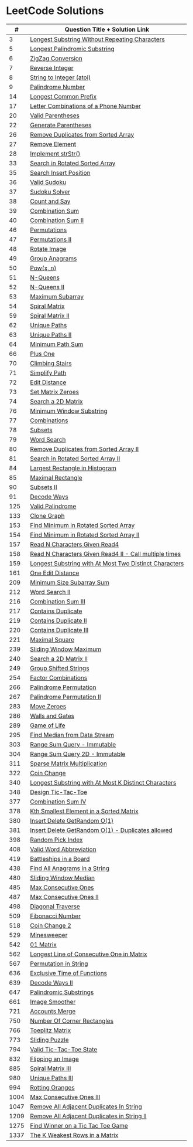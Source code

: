 # LeetCode Solutions

| #    | <center>Question Title + Solution Link</center>                                                                                                                                                                                              |
| ---- | -------------------------------------------------------------------------------------------------------------------------------------------------------------------------------------------------------------------------------------------- |
| 3    | [Longest Substring Without Repeating Characters](<https://leetcode.com/problems/longest-substring-without-repeating-characters/discuss/1500874/Java-or-TC:-O(N)-or-SC:-O(1)-or-Sliding-Window-using-HashMap-and-Two-Pointers>)               |
| 5    | [Longest Palindromic Substring](<https://leetcode.com/problems/longest-palindromic-substring/discuss/1539190/Java-or-TC:-O(N2)-or-SC:-O(1)-or-Two-Optimized-solutions-with-Early-Exit-Condition>)                                            |
| 6    | [ZigZag Conversion](<https://leetcode.com/problems/zigzag-conversion/discuss/1539220/Java-or-TC:-O(N)-or-SC:-O(N)-or-Optimized-Row-by-Row-solution>)                                                                                         |
| 7    | [Reverse Integer](<https://leetcode.com/problems/reverse-integer/discuss/1539232/Java-or-TC:-O(log10-N)-or-SC:-O(1)-or-Reverse-digit-by-digit-and-check-for-overflow>)                                                                       |
| 8    | [String to Integer (atoi)](<https://leetcode.com/problems/string-to-integer-atoi/discuss/1545121/Java-or-TC:-O(N)-or-SC:-O(1)-or-Simple-and-Concise-One-Pass-solution-with-Explanations>)                                                    |
| 9    | [Palindrome Number](<https://leetcode.com/problems/palindrome-number/discuss/1527951/Java-or-TC:-O((log10-N)2)-or-SC:-O(1)-or-Optimal-Reverse-Half-and-Compare>)                                                                             |
| 14   | [Longest Common Prefix](<https://leetcode.com/problems/longest-common-prefix/discuss/1545132/Java-or-TC:-O(N*minLen)-or-SC:-O(1)-or-Constant-Space-Vertical-Scanning-solution>)                                                              |
| 17   | [Letter Combinations of a Phone Number](<https://leetcode.com/problems/letter-combinations-of-a-phone-number/discuss/1545143/Java-or-TC:-O(4N)-or-SC:-O(N)-or-Backtracking-and-Iterative-Solutions>)                                         |
| 20   | [Valid Parentheses](<https://leetcode.com/problems/valid-parentheses/discuss/1529337/Java-or-TC:-O(N)-or-SC:-O(N2)-or-Optimized-Stack-solution-w-Early-Exit-Conditions>)                                                                     |
| 22   | [Generate Parentheses](<https://leetcode.com/problems/generate-parentheses/discuss/1545154/Java-or-TC:-O(4Nsqrt(N))-or-SC:-O(N)-or-Backtracking-and-Iterative-Solutions>)                                                                    |
| 26   | [Remove Duplicates from Sorted Array](<https://leetcode.com/problems/remove-duplicates-from-sorted-array/discuss/1529341/Java-or-TC:-O(N)-or-SC:-O(1)-or-Optimized-Two-Pointers-solution>)                                                   |
| 27   | [Remove Element](<https://leetcode.com/problems/remove-element/discuss/1529351/Java-or-TC:-O(N)-or-SC:-O(1)-or-Optimized-Two-Pointers-solution-and-FollowUp>)                                                                                |
| 28   | [Implement strStr()](<https://leetcode.com/problems/implement-strstr/discuss/1545167/Java-or-BruteForce-greater-TC:O(M*N)-SC:-O(1)-or-KMP-greater-TC:-O(M+N)-SC:O(N)or-Two-Solutions>)                                                       |
| 33   | [Search in Rotated Sorted Array](<https://leetcode.com/problems/search-in-rotated-sorted-array/discuss/1529302/Java-or-TC:-O(logN)-or-SC:-O(1)-or-Modified-Binary-Search-optimal-solution>)                                                  |
| 35   | [Search Insert Position](<https://leetcode.com/problems/search-insert-position/discuss/1529360/Java-or-TC:-O(logN)-or-SC:-O(1)-or-Optimized-Binary-Search-w-Early-Exits>)                                                                    |
| 36   | [Valid Sudoku](<https://leetcode.com/problems/valid-sudoku/discuss/1513191/Java-or-TC:-O(9*9)-or-SC:-O(1)-or-Most-Optimized-solution-using-Bit-Manipulation>)                                                                                |
| 37   | [Sudoku Solver](<https://leetcode.com/problems/sudoku-solver/discuss/1513192/Java-or-TC:-O(9N)-or-SC:-O(N)-or-Most-Optimized-Backtracking-solution-using-Bit-Manipulation>)                                                                  |
| 38   | [Count and Say](https://leetcode.com/problems/count-and-say/discuss/1546382/Java-or-Simple-Iterative-solution-generating-all-states-from-1-to-N.)                                                                                            |
| 39   | [Combination Sum](<https://leetcode.com/problems/combination-sum/discuss/1546400/Java-or-Backtracking-w-Early-Exit-(Detailed-Time-Complexity-explanation-added)>)                                                                            |
| 40   | [Combination Sum II](<https://leetcode.com/problems/combination-sum-ii/discuss/1546439/Java-or-Backtracking-optimized-for-duplicate-candidates-(Detailed-TC-explanation-added)>)                                                             |
| 46   | [Permutations](<https://leetcode.com/problems/permutations/discuss/1527929/Java-or-TC:-O(N*N!)-or-SC:-O(N)-or-Recursive-Backtracking-and-Iterative-Solutions>)                                                                               |
| 47   | [Permutations II](<https://leetcode.com/problems/permutations-ii/discuss/1527937/Java-or-TC:-O(N*N!)-or-SC:-O(N)-or-Recursive-Backtracking-and-Iterative-Solutions>)                                                                         |
| 48   | [Rotate Image](<https://leetcode.com/problems/rotate-image/discuss/1513245/Java-or-TC:-O(N2)-or-SC:-O(1)-or-Two-optimal-ways-of-solving-this-question>)                                                                                      |
| 49   | [Group Anagrams](<https://leetcode.com/problems/group-anagrams/discuss/1551701/Java-or-TC:-O(TotalChars+N)-or-SC:-O(N)-or-Group-by-signature-of-each-string>)                                                                                |
| 50   | [Pow(x, n)](<https://leetcode.com/problems/powx-n/discuss/1515322/Java-or-TC:-O(logN)-or-Optimized-Recursive-and-Iterative-(handles-overflow)-solutions>)                                                                                    |
| 51   | [N-Queens](<https://leetcode.com/problems/n-queens/discuss/1551695/Java-or-TC:-O(N*N!)-or-SC:-O(N)-or-Space-Optimized-Backtracking-using-BitSet>)                                                                                            |
| 52   | [N-Queens II](<https://leetcode.com/problems/n-queens-ii/discuss/1551698/Java-or-TC:-O(N*N!)-or-SC:-O(N)-or-Space-Optimized-Backtracking-using-BitSet>)                                                                                      |
| 53   | [Maximum Subarray](<https://leetcode.com/problems/maximum-subarray/discuss/1520747/Java-or-TC:-O(N)-or-SC:-O(1)-or-Kadane's-Algorithm-or-Optimal-DP-solution>)                                                                               |
| 54   | [Spiral Matrix](<https://leetcode.com/problems/spiral-matrix/discuss/1511476/Java-or-TC:-O(M*N)-or-SC:-O(1)-or-Optimized-solution-using-Switch-Case>)                                                                                        |
| 59   | [Spiral Matrix II](<https://leetcode.com/problems/spiral-matrix-ii/discuss/1511479/Java-or-TC:-O(N2)-or-SC:-O(1)-or-Multiple-optimized-ways-to-solve-this-question>)                                                                         |
| 62   | [Unique Paths](<https://leetcode.com/problems/unique-paths/discuss/1513886/Java-or-TC:-O(M*N)-or-SC:-O(min(MN))-or-Space-optimized-Dynamic-Programming-solution>)                                                                            |
| 63   | [Unique Paths II](<https://leetcode.com/problems/unique-paths-ii/discuss/1513891/Java-or-TC:-O(R*C)-or-SC:-O(min(RC))-or-Space-optimized-Dynamic-Programming-solution>)                                                                      |
| 64   | [Minimum Path Sum](<https://leetcode.com/problems/minimum-path-sum/discuss/1513899/Java-or-TC:-O(R*C)-or-SC:-O(min(RC))-or-Space-optimized-Dynamic-Programming-solution>)                                                                    |
| 66   | [Plus One](<https://leetcode.com/problems/plus-one/discuss/1529365/Java-or-TC:-O(N)-or-SC:-O(1)-or-Optimized-Math-Addition-simulation>)                                                                                                      |
| 70   | [Climbing Stairs](<https://leetcode.com/problems/climbing-stairs/discuss/1515325/Java-or-TC:-O(logN)-or-SC:-O(1)-or-Matrix-Multiplication-and-Space-Optimized-DP-solutions>)                                                                 |
| 71   | [Simplify Path](<https://leetcode.com/problems/simplify-path/discuss/1493083/Java-or-TC:-O(N)-or-SC:-O(N)-or-Using-Stack-and-StringBuilder>)                                                                                                 |
| 72   | [Edit Distance](<https://leetcode.com/problems/edit-distance/discuss/1519242/Java-or-TC:-O(MN)-or-SC:-O(min(MN))-or-Space-Optimized-DP-Solution>)                                                                                            |
| 73   | [Set Matrix Zeroes](<https://leetcode.com/problems/set-matrix-zeroes/discuss/1515437/Java-or-TC:-O(R*C)-or-SC:-O(1)-or-Optimized-In-Place-solution>)                                                                                         |
| 74   | [Search a 2D Matrix](<https://leetcode.com/problems/search-a-2d-matrix/discuss/1511703/Java-or-TC:-O(log(R*C))-or-SC:-O(1)-or-Optimized-binary-search-solution>)                                                                             |
| 76   | [Minimum Window Substring](<https://leetcode.com/problems/minimum-window-substring/discuss/1496754/Java-or-TC:-O(S+T)-or-SC:-O(T)-or-Space-optimized-Sliding-Window-using-Two-Pointers>)                                                     |
| 77   | [Combinations](<https://leetcode.com/problems/combinations/discuss/1549641/Java-or-TC:O(K*C(NK))-or-SC:O(K)-or-Optimized-Iterative-and-Backtracking-solutions>)                                                                              |
| 78   | [Subsets](<https://leetcode.com/problems/subsets/discuss/1549657/Java-or-TC:-O(N*2N)-or-SC:-O(1)-or-Constant-Space-Iterative-and-Backtracking-solutions>)                                                                                    |
| 79   | [Word Search](<https://leetcode.com/problems/word-search/discuss/1520705/Java-or-TC%3A-O(RC*(3L))-or-SC%3A-O(L)-or-Optimal-DFS-solution-without-visited-matrix>)                                                                             |
| 80   | [Remove Duplicates from Sorted Array II](<https://leetcode.com/problems/remove-duplicates-from-sorted-array-ii/discuss/1529357/Java-or-TC:-O(N)-or-SC:-O(1)-or-Optimized-Two-Pointers-solution-and-FollowUp>)                                |
| 81   | [Search in Rotated Sorted Array II](<https://leetcode.com/problems/search-in-rotated-sorted-array-ii/discuss/1529305/Java-or-TC:-O(N2)-or-SC:-O(1)-or-Modified-Binary-Search-optimal-solution>)                                              |
| 84   | [Largest Rectangle in Histogram](<https://leetcode.com/problems/largest-rectangle-in-histogram/discuss/1519257/Java-or-TC:-O(N)-or-SC:-O(N)-or-Optimal-Stack-solution>)                                                                      |
| 85   | [Maximal Rectangle](<https://leetcode.com/problems/maximal-rectangle/discuss/1519263/Java-or-TC:-O(RC)-or-SC:-O(min(RC))-or-Optimal-Stack-solution>)                                                                                         |
| 90   | [Subsets II](<https://leetcode.com/problems/subsets-ii/discuss/1549662/Java-or-TC:-O(N*2N)-or-SC:-O(UniqueNums)-or-Space-Optimized-Iterative-and-Backtracking-solutions>)                                                                    |
| 91   | [Decode Ways](<https://leetcode.com/problems/decode-ways/discuss/1496546/Java-or-TC:-O(N)-or-SC:-O(1)-or-Constant-Space-Dynamic-Programming-solution>)                                                                                       |
| 125  | [Valid Palindrome](<https://leetcode.com/problems/valid-palindrome/discuss/1496675/Java-or-TC:-O(N)-or-SC:-O(1)-or-One-Pass-Solution-using-two-pointers>)                                                                                    |
| 133  | [Clone Graph](<https://leetcode.com/problems/clone-graph/discuss/1496599/Java-or-TC:-O(V+E)-or-SC:-O(V)-or-Both-BFS-and-DFS-Solutions>)                                                                                                      |
| 153  | [Find Minimum in Rotated Sorted Array](<https://leetcode.com/problems/find-minimum-in-rotated-sorted-array/discuss/1529313/Java-or-TC:-O(logN)-or-SC:-O(1)-or-Optimal-Binary-Search-with-Early-Exit>)                                        |
| 154  | [Find Minimum in Rotated Sorted Array II](<https://leetcode.com/problems/find-minimum-in-rotated-sorted-array-ii/discuss/1529323/Java-or-TC:-O(N2)-or-SC:-O(1)-or-Optimal-Binary-Search-w-Early-Exit-and-FollowUp>)                          |
| 157  | [Read N Characters Given Read4](<https://leetcode.com/problems/read-n-characters-given-read4/discuss/1496437/Java-or-TC:-O(N)-or-SC:-O(1)-or-Clean-and-concise-solution>)                                                                    |
| 158  | [Read N Characters Given Read4 II - Call multiple times](<https://leetcode.com/problems/read-n-characters-given-read4-ii-call-multiple-times/discuss/1496462/Java-or-TC:-O(N)-or-SC:-O(1)-or-Clean-and-concise-solution>)                    |
| 159  | [Longest Substring with At Most Two Distinct Characters](<https://leetcode.com/problems/longest-substring-with-at-most-two-distinct-characters/discuss/1496840/Java-or-TC:-O(N)-or-SC:-O(1)-or-One-Pass-Sliding-Window-using-LinkedHashMap>) |
| 161  | [One Edit Distance](<https://leetcode.com/problems/one-edit-distance/discuss/1519249/Java-or-TC:-O(min(ST))-or-SC:-O(min(ST))-or-Optimal-One-Pass-solution>)                                                                                 |
| 209  | [Minimum Size Subarray Sum](<https://leetcode.com/problems/minimum-size-subarray-sum/discuss/1500877/Java-or-Both-O(N)-and-O(N-logN)-solutions-with-O(1)-space-or-Sliding-Window-and-Binary-Search-solutions>)                               |
| 212  | [Word Search II](<https://leetcode.com/problems/word-search-ii/discuss/1520723/Java-or-TC:-O(RC*(3L))-or-SC:-O(N+L)-or-Optimal-Trie+DFS-solution>)                                                                                           |
| 216  | [Combination Sum III](https://leetcode.com/problems/combination-sum-iii/discuss/1546449/Java-or-Optimized-Backtracking-w-Detailed-Time-Complexity-explanation)                                                                               |
| 217  | [Contains Duplicate](<https://leetcode.com/problems/contains-duplicate/discuss/1500880/Java-or-TC:-O(N)-or-SC:-O(N)-or-Clean-and-concise-solution-using-HashSet>)                                                                            |
| 219  | [Contains Duplicate II](<https://leetcode.com/problems/contains-duplicate-ii/discuss/1500887/Java-or-TC:-O(N)-or-SC:-O(min(N-K))-or-Sliding-Window-using-HashSet>)                                                                           |
| 220  | [Contains Duplicate III](<https://leetcode.com/problems/contains-duplicate-iii/discuss/1500895/Java-or-TC:-O(N)-or-SC:-O(min(NK))-or-Sliding-Window-using-Buckets>)                                                                          |
| 221  | [Maximal Square](<https://leetcode.com/problems/maximal-square/discuss/1519235/Java-or-TC:-O(MN)-or-SC:-O(min(MN))-or-Space-optimized-DP-solution>)                                                                                          |
| 239  | [Sliding Window Maximum](<https://leetcode.com/problems/sliding-window-maximum/discuss/1506048/Java-or-TC:-O(N)-or-SC:-O(K)-or-Using-Deque-as-Sliding-Window>)                                                                               |
| 240  | [Search a 2D Matrix II](<https://leetcode.com/problems/search-a-2d-matrix-ii/discuss/1513112/Java-or-TC:-O(R+C)-or-SC:-O(1)-or-Optimal-solution-using-Elimination-Strategy>)                                                                 |
| 249  | [Group Shifted Strings](<https://leetcode.com/problems/group-shifted-strings/discuss/1493031/Java-or-TC:-O(N*L)-or-SC:-O(N*L)-or-Clean-and-Concise-with-Explanation>)                                                                        |
| 254  | [Factor Combinations](<https://leetcode.com/problems/factor-combinations/discuss/1549648/Java-or-Optimized-Backtracking-(w-early-exit-condition)-and-Iterative-Solutions>)                                                                   |
| 266  | [Palindrome Permutation](<https://leetcode.com/problems/palindrome-permutation/discuss/1527941/Java-or-TC:-O(N)-or-SC:-O(N)-or-Early-Exit-and-Space-Optimized-HashSet-solution>)                                                             |
| 267  | [Palindrome Permutation II](<https://leetcode.com/problems/palindrome-permutation-ii/discuss/1527948/Java-or-TC:-O(N*(N2)!)-or-SC:-O(N)-or-Optimal-Backtracking-using-CountMap>)                                                             |
| 283  | [Move Zeroes](<https://leetcode.com/problems/move-zeroes/discuss/1496643/Java-or-TC:O(N)-or-SC:-O(1)-or-One-Pass-with-Minimum-number-of-operations>)                                                                                         |
| 286  | [Walls and Gates](<https://leetcode.com/problems/walls-and-gates/discuss/1515440/Java-or-TC:-O(R*C)-or-SC:-O(R*C)-or-Optimized-BFS-Solution>)                                                                                                |
| 289  | [Game of Life](<https://leetcode.com/problems/game-of-life/discuss/1520732/Java-or-TC:-O(MN)-or-SC:-O(1)-or-Optimal-in-place-and-infinite-board-solutions>)                                                                                  |
| 295  | [Find Median from Data Stream](https://leetcode.com/problems/find-median-from-data-stream/discuss/1506078/Java-Detailed-Code-Solutions-for-Follow-Ups)                                                                                       |
| 303  | [Range Sum Query - Immutable](<https://leetcode.com/problems/range-sum-query-immutable/discuss/1494994/Java-or-TC:-init-greater-O(N)-sumRange-greater-O(1)-or-Using-prefix-sum>)                                                             |
| 304  | [Range Sum Query 2D - Immutable](<https://leetcode.com/problems/range-sum-query-2d-immutable/discuss/1495052/Java-or-TC:-init-greater-O(R*C)-sumRange-greater-O(1)-or-Using-Prefix-Sum>)                                                     |
| 311  | [Sparse Matrix Multiplication](https://leetcode.com/problems/sparse-matrix-multiplication/discuss/1527243/Java-or-Using-Optimal-Sparse-Matrix-Representation)                                                                                |
| 322  | [Coin Change](<https://leetcode.com/problems/coin-change/discuss/1549625/Java-or-TC:-O(C*A)-or-SC:-O(A)-or-DP-(Botton-Up-and-Top-Down-approaches)>)                                                                                          |
| 340  | [Longest Substring with At Most K Distinct Characters](<https://leetcode.com/problems/longest-substring-with-at-most-k-distinct-characters/discuss/1496838/Java-or-TC:-O(N)-or-SC:-O(K)-or-One-Pass-Sliding-Window-using-LinkedHashMap>)     |
| 348  | [Design Tic-Tac-Toe](<https://leetcode.com/problems/design-tic-tac-toe/discuss/1517545/Java-or-TC:-O(1)-or-SC:-O(N)-or-Space-Optimized-solution>)                                                                                            |
| 377  | [Combination Sum IV](<https://leetcode.com/problems/combination-sum-iv/discuss/1546467/Java-or-TC:-O(N*T)-or-SC:-O(T)-or-DP-(BottomUp-and-TopDown)-w-FollowUp>)                                                                              |
| 378  | [Kth Smallest Element in a Sorted Matrix](https://leetcode.com/problems/kth-smallest-element-in-a-sorted-matrix/discuss/1524783/Java-or-Two-Solutions-or-Binary-Search-+-PriorityQueue)                                                      |
| 380  | [Insert Delete GetRandom O(1)](<https://leetcode.com/problems/insert-delete-getrandom-o1/discuss/1495119/Java-or-TC:-O(1)-or-SC:-O(N)-or-Using-ArrayList-and-HashMap>)                                                                       |
| 381  | [Insert Delete GetRandom O(1) - Duplicates allowed](<https://leetcode.com/problems/insert-delete-getrandom-o1-duplicates-allowed/discuss/1495123/Java-or-TC:-O(1)-or-SC:-O(N)-or-Using-ArrayList-and-HashMap>)                               |
| 398  | [Random Pick Index](<https://leetcode.com/problems/random-pick-index/discuss/1493137/Java-or-O(N)-pick-O(1)-space-OR-O(1)-pick-O(N)-space-or-Two-Approaches-or-Reservoir-Sampling-or-HashMap>)                                               |
| 408  | [Valid Word Abbreviation](<https://leetcode.com/problems/valid-word-abbreviation/discuss/1491062/Java-or-TC:-O(abbr)-or-SC:-O(1)-or-Clean-and-Concise-solution-using-Two-Pointers>)                                                          |
| 419  | [Battleships in a Board](<https://leetcode.com/problems/battleships-in-a-board/discuss/1517529/Java-or-TC:-O(MN)-or-SC:-O(1)-or-One-Pass-Constant-Space-(Input-board-is-NOT-modified)>)                                                      |
| 438  | [Find All Anagrams in a String](<https://leetcode.com/problems/find-all-anagrams-in-a-string/discuss/1500039/Java-or-TC:-O(S+P)-or-SC:-O(1)-or-Sliding-window-solution>)                                                                     |
| 480  | [Sliding Window Median](<https://leetcode.com/problems/sliding-window-median/discuss/1507981/Java-or-TC:-O(N*logK)-or-SC:-(K)-or-Optimized-sliding-window-using-TreeSet>)                                                                    |
| 485  | [Max Consecutive Ones](<https://leetcode.com/problems/max-consecutive-ones/discuss/1507990/Java-or-TC:-O(N)-or-SC:-O(1)-or-Easy-and-Concise-solution>)                                                                                       |
| 487  | [Max Consecutive Ones II](<https://leetcode.com/problems/max-consecutive-ones-ii/discuss/1508045/Java-or-TC:-O(N)-or-SC:-O(1)-or-Four-solutions-with-Follow-up-handled>)                                                                     |
| 498  | [Diagonal Traverse](<https://leetcode.com/problems/diagonal-traverse/discuss/1517538/Java-or-TC:-O(M*N)-or-SC:-O(1)-or-Concise-One-Pass-solution>)                                                                                           |
| 509  | [Fibonacci Number](<https://leetcode.com/problems/fibonacci-number/discuss/1515434/Java-or-TC:-O(logN)-or-SC:-O(1)-or-Matrix-Multiplication-and-Space-Optimized-DP-solutions>)                                                               |
| 518  | [Coin Change 2](<https://leetcode.com/problems/coin-change-2/discuss/1549630/Java-or-TC:-O(C*A)-or-SC:-O(A)-or-DP-(Botton-Up-and-Top-Down-approaches)>)                                                                                      |
| 529  | [Minesweeper](<https://leetcode.com/problems/minesweeper/discuss/1524772/Java-or-TC:-O(MN)-or-SC:-O(M+N)-or-BFS-+-DFS-Solutions>)                                                                                                            |
| 542  | [01 Matrix](<https://leetcode.com/problems/01-matrix/discuss/1524749/Java-or-TC:-O(MN)-or-SC:-O(1)-or-Optimized-DP-Solution>)                                                                                                                |
| 562  | [Longest Line of Consecutive One in Matrix](<https://leetcode.com/problems/longest-line-of-consecutive-one-in-matrix/discuss/1527240/Java-or-TC:-O(MN)-or-SC:-O(min(M-N))-OR-O(1)-or-Two-Space-Optimized-Solutions>)                         |
| 567  | [Permutation in String](<https://leetcode.com/problems/permutation-in-string/discuss/1500902/Java-or-TC:-O(S2)-or-SC:-O(1)-or-Constant-space-Sliding-Window-solution>)                                                                       |
| 636  | [Exclusive Time of Functions](<https://leetcode.com/problems/exclusive-time-of-functions/discuss/1492801/Java-or-TC:-O(N)-or-SC:-O(N2)-or-Clean-and-Concise-solution-using-Stack>)                                                           |
| 639  | [Decode Ways II](<https://leetcode.com/problems/decode-ways-ii/discuss/1496550/Java-or-TC:-O(N)-or-SC:-O(1)-or-Constant-Space-Dynamic-Programming-solution>)                                                                                 |
| 647  | [Palindromic Substrings](<https://leetcode.com/problems/palindromic-substrings/discuss/1539193/Java-or-TC:-O(N2)-or-SC:-O(1)-or-Optimized-solution-for-continuous-repeating-chars>)                                                          |
| 661  | [Image Smoother](<https://leetcode.com/problems/image-smoother/discuss/1520730/Java-or-TC:-O(MN)-or-SC:-O(1)-or-Optimal-in-place-solution-without-creating-a-new-matrix>)                                                                    |
| 721  | [Accounts Merge](<https://leetcode.com/problems/accounts-merge/discuss/1492945/Java-or-TC:-O(NlogN)-or-SC:-O(N)-or-UnionFind-(Union-By-Rank-and-Path-Compression)>)                                                                          |
| 750  | [Number Of Corner Rectangles](<https://leetcode.com/problems/number-of-corner-rectangles/discuss/1527239/Java-or-TC:-O(max(MN)*(min(MN))2)-or-Space-Optimized-and-Sparse-Matrix-FollowUp>)                                                   |
| 766  | [Toeplitz Matrix](<https://leetcode.com/problems/toeplitz-matrix/discuss/1494954/Java-or-TC-:-O(M*N)-or-SC:-O(1)-or-Compare-top-left-neighbor>)                                                                                              |
| 773  | [Sliding Puzzle](<https://leetcode.com/problems/sliding-puzzle/discuss/1524764/Java-or-TC:-O((MN)!)-or-SC-:-O((MN)!)-or-Bit-Manipulation-+-Double-Ended-BFS>)                                                                                |
| 794  | [Valid Tic-Tac-Toe State](<https://leetcode.com/problems/valid-tic-tac-toe-state/discuss/1517556/Java-or-TC:-O(N2)-or-SC:-O(1)-or-Space-Optimized-(NO-extra-arrays-used-to-store-the-scores)>)                                               |
| 832  | [Flipping an Image](<https://leetcode.com/problems/flipping-an-image/discuss/1520742/Java-or-TC:-O(N2)-or-SC:-O(1)-or-Optimal-one-pass-in-place-solution>)                                                                                   |
| 885  | [Spiral Matrix III](<https://leetcode.com/problems/spiral-matrix-iii/discuss/1511489/Java-or-TC:-O(max(R-C)2)-or-SC:-O(1)-or-Simulating-a-Spiral-Walk>)                                                                                      |
| 980  | [Unique Paths III](<https://leetcode.com/problems/unique-paths-iii/discuss/1513906/Java-or-TC:-O(3(R*C))-or-SC:-O(R*C)-or-DFS-solution-with-Backtracking>)                                                                                   |
| 994  | [Rotting Oranges](<https://leetcode.com/problems/rotting-oranges/discuss/1517522/Java-or-TC:-O(M*N)-or-SC:-O(M*N)-or-Optimized-BFS-Solution>)                                                                                                |
| 1004 | [Max Consecutive Ones III](<https://leetcode.com/problems/max-consecutive-ones-iii/discuss/1508044/Java-or-TC:-O(N)-or-SC:-O(1)-or-One-Pass-Optimized-Sliding-Window>)                                                                       |
| 1047 | [Remove All Adjacent Duplicates In String](<https://leetcode.com/problems/remove-all-adjacent-duplicates-in-string/discuss/1490674/Java-or-TC:-O(N)-or-SC:-O(N)-or-Clean-and-Concise-solution-using-StringBuilder-as-Stack>)                 |
| 1209 | [Remove All Adjacent Duplicates in String II](<https://leetcode.com/problems/remove-all-adjacent-duplicates-in-string-ii/discuss/1490956/Java-or-TC:-O(N)-or-SC:-O(N)-or-Clean-and-Concise-solution-using-StringBuilder-and-Stack>)          |
| 1275 | [Find Winner on a Tic Tac Toe Game](<https://leetcode.com/problems/find-winner-on-a-tic-tac-toe-game/discuss/1517563/Java-or-TC:-O(M)-or-SC:-O(1)-or-Space-Optimized-solution>)                                                              |
| 1337 | [The K Weakest Rows in a Matrix](<https://leetcode.com/problems/the-k-weakest-rows-in-a-matrix/discuss/1527238/Java-or-TC:-O(M*log(NK))-or-BinarySearch+PriorityQueue-and-Constant-Space-Solutions>)                                         |
